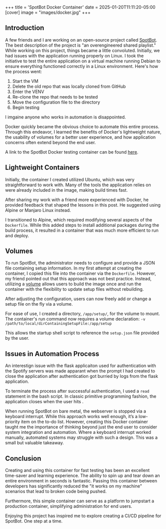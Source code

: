+++
title = 'SpotBot Docker Container'
date = 2025-01-20T11:11:20-05:00
[cover]
image = "images/docker.jpg"
+++


## Introduction

A few friends and I are working on an open-source project called [SpotBot](https://karltrowbridge1.github.io/projects/spotbot/). The best description of the project is "an overengineered shared playlist." While working on this project, things became a little convoluted. Initially, we had issues with the application running properly on Linux. I took the initiative to test the entire application on a virtual machine running Debian to ensure everything functioned correctly in a Linux environment. Here's how the process went:

1. Start the VM
2. Delete the old repo that was locally cloned from GitHub
3. Enter the VENV
4. Re-clone the repo that needs to be tested
5. Move the configuration file to the directory
6. Begin testing

I imgaine anyone who works in automation is disappointed.

Docker quickly became the obvious choice to automate this entire process. Through this endeavor, I learned the benefits of Docker's lightweight nature, the usability of volumes for a better user experience, and how application concerns often extend beyond the end user.

A link to the SpotBot Docker testing container can be found [here](https://github.com/karltrowbridge1/spotbotDocker).

## Lightweight Containers

Initially, the container I created utilized Ubuntu, which was very straightforward to work with. Many of the tools the application relies on were already included in the image, making build times fast.

After sharing my work with a friend more experienced with Docker, he provided feedback that shaped the lessons in this post. He suggested using Alpine or Manjaro Linux instead.

I transitioned to Alpine, which required modifying several aspects of the `Dockerfile`. While this added steps to install additional packages during the build process, it resulted in a container that was much more efficient to run and deploy.

## Volumes

To run SpotBot, the administrator needs to configure and provide a JSON file containing setup information. In my first attempt at creating the container, I copied this file into the container via the `Dockerfile`. However, my friend pointed out that this approach was not best practice. Instead, utilizing a [volume](https://docs.docker.com/engine/storage/volumes/) allows users to build the image once and run the container with the flexibility to update setup files without rebuilding.

After adjusting the configuration, users can now freely add or change a setup file on the fly via a volume.

For ease of use, I created a directory, `/app/setup/`, for the volume to mount. The container's run command now requires a volume declaration:
`-v /path/to/local/dirContainingSetupFile:/app/setup`

This allows the startup shell script to reference the `setup.json` file provided by the user.

## Issues in Automation Process

An interestign issue with the flask applicaiton used for authentication with the Spotify servers was made apparant when the prompt I had created to close the application after authentication got burried by logs from the flask application.

To terminate the process after successful authentication, I used a `read` statement in the bash script. In classic primitive programming fashion, the application closes when the user hits <Enter>.

When running SpotBot on bare metal, the webserver is stopped via a keyboard interrupt. While this approach works well enough, it’s a low-priority item on the to-do list. However, creating this Docker container taught me the importance of thinking beyond just the end user to consider system integration and automation. Where a keyboard interrupt worked manually, automated systems may struggle with such a design. This was a small but valuable takeaway.

## Conclusion

Creating and using this container for fast testing has been an excellent time-saver and learning experience. The ability to spin up and tear down an entire environment in seconds is fantastic. Passing this container between developers has significantly reduced the "it works on my machine" scenarios that lead to broken code being pushed.

Furthermore, this simple container can serve as a platform to jumpstart a production container, simplifying administration for end users.

Enjoying this project has inspired me to explore creating a CI/CD pipeline for SpotBot. One step at a time.